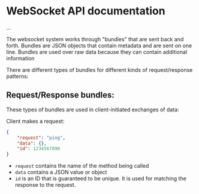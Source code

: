 # WebSocket API documentation

...

The websocket system works through "bundles" that are sent back and forth.
Bundles are JSON objects that contain metadata and are sent on one line.
Bundles are used over raw data because they can contain additional information

There are different types of bundles for different kinds of request/response patterns:

## Request/Response bundles:

These types of bundles are used in client-initiated exchanges of data:

Client makes a request:

```json
{
    "request": "ping",
    "data": {},
    "id": 1234567890
}
```

- `request` contains the name of the method being called
- `data` contains a JSON value or object
- `id` is an ID that is guaranteed to be unique. It is used for matching the response to the request.
